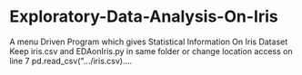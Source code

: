 # Exploratory-Data-Analysis-On-Iris
A menu Driven Program which gives Statistical Information On Iris Dataset<br>
Keep iris.csv and EDAonIris.py in same folder or change location access on line 7 pd.read_csv(".../iris.csv)....
